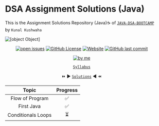 # DSA Assignment Solutions (Java)
This is the Assignment Solutions Repository (Java)☕ of [`JAVA-DSA-BOOTCAMP`](https://github.com/kunal-kushwaha/DSA-Bootcamp-Java) by `Kunal Kushwaha`

![[object Object]](https://socialify.git.ci/Soumajit-Roy/DSA-Assignment-Solution/image?description=1&font=KoHo&logo=https%3A%2F%2Fi.ibb.co%2FxgKq93p%2Fpngaaa-com-3716268.png&owner=1&pattern=Circuit%20Board&theme=Dark)

<div align="center">

<a href="https://github.com/Soumajit-Roy/DSA-Assignment-Solution/issues"><img alt="open issues" src="https://img.shields.io/bitbucket/issues-raw/Soumajit-Roy/DSA-Assignment-Solution?style=flat-square"></a>
<a href="https://github.com/Soumajit-Roy/DSA-Assignment-Solution/blob/main/LICENSE"><img alt="GitHub License" src="https://img.shields.io/github/license/Soumajit-Roy/DSA-Assignment-Solution?style=flat-square"></a>
<a href="https://soumajit-roy.github.io/DSA-Assignment-Solution/"><img alt="Website" src="https://img.shields.io/website?style=flat-square&url=https%3A%2F%2Fsoumajit-roy.github.io%2FDSA-Assignment-Solution%2F"></a>
<a href="https://github.com/Soumajit-Roy/DSA-Assignment-Solution/commits/main"><img alt="GitHub last commit" src="https://img.shields.io/github/last-commit/Soumajit-Roy/DSA-Assignment-Solution?style=flat-square"></a>

<a href="https://github.com/Soumajit-Roy"><img alt="by me" src="https://i.ibb.co/MB6mvwt/by-soumajit-roy.png"></a>

</div>
<div align="center">

[`Syllabus`](https://github.com/kunal-kushwaha/DSA-Bootcamp-Java/blob/main/SYLLABUS.md)

:fast_forward: :arrow_forward: [`Solutions`](https://soumajit-roy.github.io/DSA-Assignment-Solution/) :arrow_backward: :rewind:


</div>

| Topic | Progress |
| :-: | :-: |
| Flow of Program |:white_check_mark:| 
| First Java | :white_check_mark: | 
| Conditionals Loops | :hourglass_flowing_sand: |
